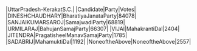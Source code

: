  
|UttarPradesh-KerakatS.C.|
|Candidate|Party|Votes|
|DINESHCHAUDHARY|BharatiyaJanataParty|84078|
|SANJAIKUMARSAROJ|SamajwadiParty|68819|
|URMILARAJ|BahujanSamajParty|66307|
|VIJAI|MahakrantiDal|2404|
|JITENDRA|PragatisheelManavSamajParty|1785|
|SADABRIJ|MahamuktiDal|1192|
|NoneoftheAbove|NoneoftheAbove|2557|
